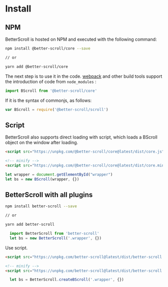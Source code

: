 # Install

## NPM

BetterScroll is hosted on NPM and executed with the following command:

```bash
npm install @better-scroll/core --save

// or

yarn add @better-scroll/core
```

The next step is to use it in the code. [webpack](https://webpack.js.org/) and other build tools support the introduction of code from `node_modules` :

``` js
import BScroll from '@better-scroll/core'
```

If it is the syntax of commonjs, as follows:

``` js
var BScroll = require('@better-scroll/scroll')
```

## Script

BetterScroll also supports direct loading with script, which loads a BScroll object on the window after loading.

```html
<script src="https://unpkg.com/@better-scroll/core@latest/dist/core.js"></script>

<!-- minify -->
<script src="https://unpkg.com/@better-scroll/core@latest/dist/core.min.js"></script>
```

```js
let wrapper = document.getElementById("wrapper")
let bs = new BScroll(wrapper, {})
```

## BetterScroll with all plugins

```bash
npm install better-scroll --save

// or

yarn add better-scroll
```

```js
  import BetterScroll from 'better-scroll'
  let bs = new BetterScroll('.wrapper', {})
```

Use script.

```html
<script src="https://unpkg.com/better-scroll@latest/dist/better-scroll.js"></script>

<!-- minify -->
<script src="https://unpkg.com/better-scroll@latest/dist/better-scroll.min.js"></script>
```

```js
  let bs = BetterScroll.createBScroll('.wrapper', {})
```